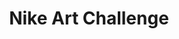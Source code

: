 ---
layout: post
title: Nike Art Challenge
thumb-jpg: /images/work-nike.jpg
thumb-cover: /images/work-nike.jpg
thumb-mp4: /images/work-nike.mp4
year: 2010
color: rgb(198, 197, 199)
agency: Personal project
role: Supporting Flash Developer
href: https://vimeo.com/16612423
---